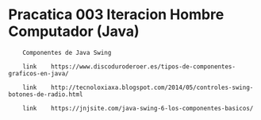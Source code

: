 # Pracatica 003 Iteracion Hombre Computador (Java)

        Componentes de Java Swing

        link    https://www.discoduroderoer.es/tipos-de-componentes-graficos-en-java/

        link    http://tecnoloxiaxa.blogspot.com/2014/05/controles-swing-botones-de-radio.html

        link    https://jnjsite.com/java-swing-6-los-componentes-basicos/
